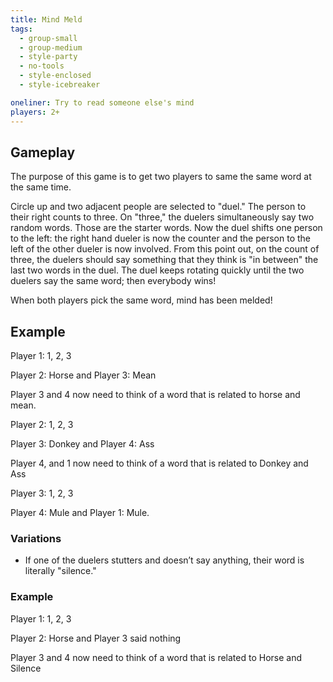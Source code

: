 ```yaml
---
title: Mind Meld
tags:
  - group-small
  - group-medium
  - style-party
  - no-tools
  - style-enclosed
  - style-icebreaker

oneliner: Try to read someone else's mind
players: 2+
---
```

## Gameplay
The purpose of this game is to get two players to same the same word at the same time.

Circle up and two adjacent people are selected to "duel." The person to their right counts to three. On "three," the duelers simultaneously say two random words. Those are the starter words. Now the duel shifts one person to the left: the right hand dueler is now the counter and the person to the left of the other dueler is now involved. From this point out, on the count of three, the duelers should say something that they think is "in between" the last two words in the duel. The duel keeps rotating quickly until the two duelers say the same word; then everybody wins!

When both players pick the same word, mind has been melded!

## Example
Player 1: 1, 2, 3

Player 2: Horse and Player 3: Mean

Player 3 and 4 now need to think of a word that is related to horse and mean.

Player 2: 1, 2, 3

Player 3: Donkey and Player 4: Ass

Player 4, and 1 now need to think of a word that is related to Donkey and Ass

Player 3: 1, 2, 3

Player 4: Mule and Player 1: Mule.

### Variations
* If one of the duelers stutters and doesn’t say anything, their word is literally "silence."

### Example

Player 1: 1, 2, 3

Player 2: Horse and Player 3 said nothing

Player 3 and 4 now need to think of a word that is related to Horse and Silence
